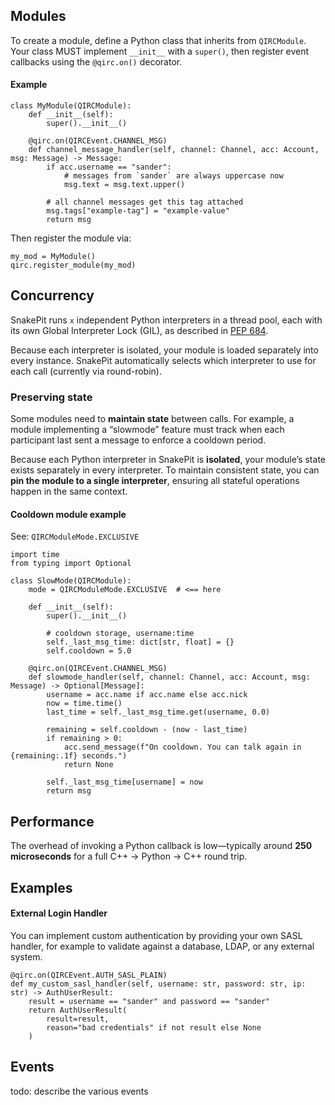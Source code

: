## Modules

To create a module, define a Python class that inherits from `QIRCModule`.  
Your class MUST implement `__init__` with a `super()`, then 
register event callbacks using the `@qirc.on()` decorator.

#### Example

```python3
class MyModule(QIRCModule):
    def __init__(self):
        super().__init__()

    @qirc.on(QIRCEvent.CHANNEL_MSG)
    def channel_message_handler(self, channel: Channel, acc: Account, msg: Message) -> Message:
        if acc.username == "sander":
            # messages from `sander` are always uppercase now
            msg.text = msg.text.upper()
    
        # all channel messages get this tag attached
        msg.tags["example-tag"] = "example-value"
        return msg
```

Then register the module via:

```python3
my_mod = MyModule()
qirc.register_module(my_mod)
```

## Concurrency

SnakePit runs `x` independent Python interpreters in a thread pool, each with its own Global Interpreter Lock (GIL), as described in [PEP 684](https://peps.python.org/pep-0684/).

Because each interpreter is isolated, your module is loaded separately 
into every instance. SnakePit automatically selects which interpreter to use for each call (currently via round-robin).

### Preserving state

Some modules need to **maintain state** between calls. For example, a module implementing a “slowmode” feature must track when each participant last sent a message to enforce a cooldown period.

Because each Python interpreter in SnakePit is **isolated**, your module’s state exists separately in every interpreter. To maintain consistent state, you can **pin the module to a single interpreter**, ensuring all stateful operations happen in the same context.

#### Cooldown module example

See: `QIRCModuleMode.EXCLUSIVE`

```python3
import time
from typing import Optional

class SlowMode(QIRCModule):
    mode = QIRCModuleMode.EXCLUSIVE  # <== here

    def __init__(self):
        super().__init__()

        # cooldown storage, username:time
        self._last_msg_time: dict[str, float] = {}
        self.cooldown = 5.0

    @qirc.on(QIRCEvent.CHANNEL_MSG)
    def slowmode_handler(self, channel: Channel, acc: Account, msg: Message) -> Optional[Message]:
        username = acc.name if acc.name else acc.nick
        now = time.time()
        last_time = self._last_msg_time.get(username, 0.0)
    
        remaining = self.cooldown - (now - last_time)
        if remaining > 0:
            acc.send_message(f"On cooldown. You can talk again in {remaining:.1f} seconds.")
            return None
    
        self._last_msg_time[username] = now
        return msg
```

## Performance

The overhead of invoking a Python callback is low—typically around **250 microseconds** for a full C++ → Python → C++ round trip.

## Examples

#### External Login Handler

You can implement custom authentication by providing your own SASL handler, for example to validate against a database, LDAP, or any external system.

```python3
@qirc.on(QIRCEvent.AUTH_SASL_PLAIN)
def my_custom_sasl_handler(self, username: str, password: str, ip: str) -> AuthUserResult:
    result = username == "sander" and password == "sander"
    return AuthUserResult(
        result=result,
        reason="bad credentials" if not result else None
    )
```

## Events

todo: describe the various events